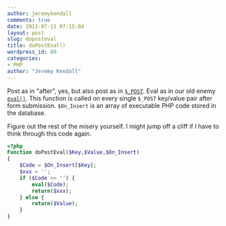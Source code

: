 ```yaml
---
author: jeremykendall
comments: true
date: 2011-07-11 07:15:04
layout: post
slug: doposteval
title: doPostEval()
wordpress_id: 80
categories:
- PHP
author: "Jeremy Kendall"
---
```


Post as in "after", yes, but also post as in [`$_POST`](http://www.php.net/manual/en/reserved.variables.post.php).  Eval as in our old enemy [`eval()`](http://us.php.net/eval).  This function is called on every single `$_POST` key/value pair after form submission.  `$On_Insert` is an array of executable PHP code stored in the database.

Figure out the rest of the misery yourself.  I might jump off a cliff if I have to think through this code again.

```php
<?php
Function doPostEval($Key,$Value,$On_Insert)
{
    $Code = $On_Insert[$Key];
    $xxx = '';
    if ($Code <> '') {
        eval($Code);
        return($xxx);
    } else {
        return($Value);
    }
}
```
